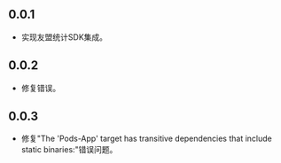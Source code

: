 ## 0.0.1

* 实现友盟统计SDK集成。

## 0.0.2
* 修复错误。

## 0.0.3
* 修复"The 'Pods-App' target has transitive dependencies that include static binaries:"错误问题。
